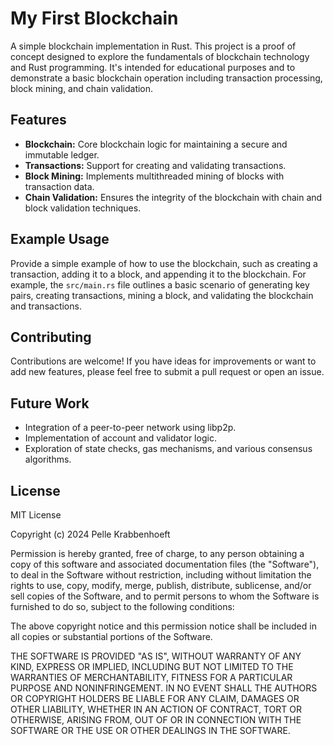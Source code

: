 # My First Blockchain

A simple blockchain implementation in Rust. This project is a proof of concept designed to explore the fundamentals of blockchain technology and Rust programming. It's intended for educational purposes and to demonstrate a basic blockchain operation including transaction processing, block mining, and chain validation.

## Features

- **Blockchain:** Core blockchain logic for maintaining a secure and immutable ledger.
- **Transactions:** Support for creating and validating transactions.
- **Block Mining:** Implements multithreaded mining of blocks with transaction data.
- **Chain Validation:** Ensures the integrity of the blockchain with chain and block validation techniques.

## Example Usage

Provide a simple example of how to use the blockchain, such as creating a transaction, adding it to a block, and appending it to the blockchain. For example, the `src/main.rs` file outlines a basic scenario of generating key pairs, creating transactions, mining a block, and validating the blockchain and transactions.

## Contributing

Contributions are welcome! If you have ideas for improvements or want to add new features, please feel free to submit a pull request or open an issue.

## Future Work

- Integration of a peer-to-peer network using libp2p.
- Implementation of account and validator logic.
- Exploration of state checks, gas mechanisms, and various consensus algorithms.

## License

MIT License

Copyright (c) 2024 Pelle Krabbenhoeft

Permission is hereby granted, free of charge, to any person obtaining a copy of this software and associated documentation files (the "Software"), to deal in the Software without restriction, including without limitation the rights to use, copy, modify, merge, publish, distribute, sublicense, and/or sell copies of the Software, and to permit persons to whom the Software is furnished to do so, subject to the following conditions:

The above copyright notice and this permission notice shall be included in all copies or substantial portions of the Software.

THE SOFTWARE IS PROVIDED "AS IS", WITHOUT WARRANTY OF ANY KIND, EXPRESS OR IMPLIED, INCLUDING BUT NOT LIMITED TO THE WARRANTIES OF MERCHANTABILITY, FITNESS FOR A PARTICULAR PURPOSE AND NONINFRINGEMENT. IN NO EVENT SHALL THE AUTHORS OR COPYRIGHT HOLDERS BE LIABLE FOR ANY CLAIM, DAMAGES OR OTHER LIABILITY, WHETHER IN AN ACTION OF CONTRACT, TORT OR OTHERWISE, ARISING FROM, OUT OF OR IN CONNECTION WITH THE SOFTWARE OR THE USE OR OTHER DEALINGS IN THE SOFTWARE.
